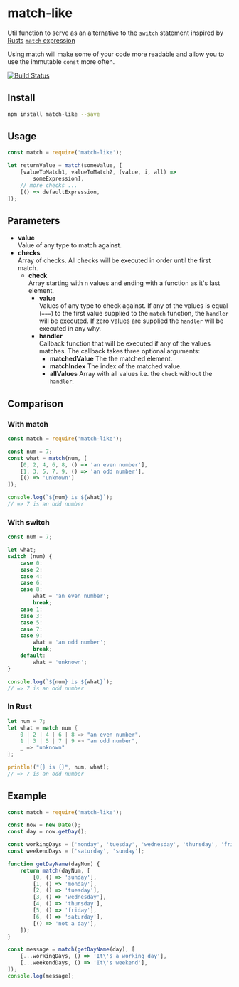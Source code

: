 # match-like
Util function to serve as an alternative to the `switch` statement inspired by [Rusts](https://www.rust-lang.org) [`match` expression](https://doc.rust-lang.org/book/match.html)

Using match will make some of your code more readable and allow
you to use the immutable `const` more often.

[![Build Status](https://travis-ci.org/MoritzKn/match-like.svg?branch=master)](https://travis-ci.org/MoritzKn/match-like)


## Install
```sh
npm install match-like --save
```

## Usage
```js
const match = require('match-like');

let returnValue = match(someValue, [
    [valueToMatch1, valueToMatch2, (value, i, all) =>
        someExpression],
    // more checks ...
    [() => defaultExpression,
]);

```

## Parameters
- **value**  
  Value of any type to match against.
- **checks**  
  Array of checks. All checks will be executed in order
  until the first match.
    - **check**  
      Array starting with n values and ending
      with a function as it's last element.
        - **value**  
          Values of any type to check against. If any of
          the values is equal (`===`) to the first value
          supplied to the `match` function, the `handler`
          will be executed. If zero values are supplied
          the `handler` will be executed in any why.
        - **handler**  
          Callback function that will be executed if any
          of the values matches. The callback takes three
          optional arguments:
            - **matchedValue**
              The the matched element.
            - **matchIndex**
              The index of the matched value.
            - **allValues**
              Array with all values i.e. the `check` without
              the `handler`.

## Comparison

### With match

```js
const match = require('match-like');

const num = 7;
const what = match(num, [
    [0, 2, 4, 6, 8, () => 'an even number'],
    [1, 3, 5, 7, 9, () => 'an odd number'],
    [() => 'unknown']
]);

console.log(`${num} is ${what}`);
// => 7 is an odd number
```

### With switch

```js
const num = 7;

let what;
switch (num) {
    case 0:
    case 2:
    case 4:
    case 6:
    case 8:
        what = 'an even number';
        break;
    case 1:
    case 3:
    case 5:
    case 7:
    case 9:
        what = 'an odd number';
        break;
    default:
        what = 'unknown';
}

console.log(`${num} is ${what}`);
// => 7 is an odd number
```

### In Rust

```rust
let num = 7;
let what = match num {
    0 | 2 | 4 | 6 | 8 => "an even number",
    1 | 3 | 5 | 7 | 9 => "an odd number",
    _ => "unknown"
};

println!("{} is {}", num, what);
// => 7 is an odd number
```

## Example

```js
const match = require('match-like');

const now = new Date();
const day = now.getDay();

const workingDays = ['monday', 'tuesday', 'wednesday', 'thursday', 'friday'];
const weekendDays = ['saturday', 'sunday'];

function getDayName(dayNum) {
    return match(dayNum, [
        [0, () => 'sunday'],
        [1, () => 'monday'],
        [2, () => 'tuesday'],
        [3, () => 'wednesday'],
        [4, () => 'thursday'],
        [5, () => 'friday'],
        [6, () => 'saturday'],
        [() => 'not a day'],
    ]);
}

const message = match(getDayName(day), [
    [...workingDays, () => 'It\'s a working day'],
    [...weekendDays, () => 'It\'s weekend'],
]);
console.log(message);
```
